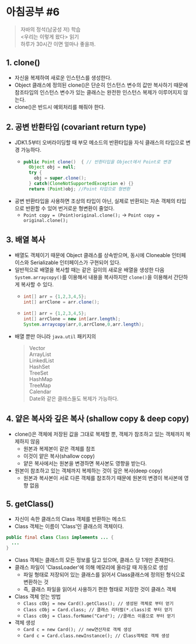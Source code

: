 # 아침공부 #6
>자바의 정석(남궁성 저) 학습  
><우리는 이렇게 왔다> 읽기  
>하루가 30시간 이면 얼마나 좋을까.

## 1. clone()
- 자신을 복제하여 새로운 인스턴스를 생성한다.
- Object 클래스에 정의된 clone()은 단순히 인스턴스 변수의 값만 복사하기 때문에  
참조타입의 인스턴스 변수가 있는 클래스는 완전한 인스턴스 복제가 이루어지지 않는다.
- clone()은 반드시 예외처리를 해줘야 한다.

## 2. 공변 반환타입 (covariant return type)
- JDK1.5부터 오버라이딩할 때 부모 메소드의 반환타입을 자식 클래스의 타입으로 변경 가능하다.
  - ~~~java
    public Point clone()  { // 반환타입을 Object에서 Point로 변경
      Object obj = null;
      try {
        obj = super.clone();
      } catch(CloneNotSupportedException e) {}
      return (Point)obj; //Point 타입으로 형변환
    ~~~
- 공변 반환타입을 사용하면 조상의 타입이 아닌, 실제로 반환되는 자손 객체의 타입으로 반환할 수 있어 번거로운 형변환이 줄었다.
  - `Point copy = (Point)original.clone();` -> `Point copy = original.clone();`

## 3. 배열 복사
- 배열도 객체이기 때문에 Object 클래스를 상속받으며, 동시에 Cloneable 인터페이스와 Serializable 인터페이스가 구현되어 있다.
- 일반적으로 배열을 복사할 때는 같은 길이의 새로운 배열을 생성한 다음 `System.arraycopy()`를 이용해서 내용을 복사하지만 `clone()`을 이용해서 간단하게 복사할 수 있다.
  - ~~~java
    int[] arr = {1,2,3,4,5};
    int[] arrClone = arr.clone();
    ~~~
  - ~~~java
    int[] arr = {1,2,3,4,5};
    int[] arrClone = new int[arr.length];
    System.arraycopy(arr,0,arrClone,0,arr.length);
    ~~~
- 배열 뿐만 아니라 `java.util` 패키지의
  >Vector  
  >ArrayList  
  >LinkedList  
  >HashSet  
  >TreeSet  
  >HashMap  
  >TreeMap  
  >Calendar  
  >Date와 같은 클래스들도 복제가 가능하다.

## 4. 얕은 복사와 깊은 복사 (shallow copy & deep copy)
- clone()은 객체에 저장된 값을 그대로 복제할 뿐, 객체가 참조하고 있는 객체까지 복제하지 않음
  - 원본과 복제본이 같은 객체를 참조
  - 이것이 얕은 복사(shallow copy)
  - 얕은 복사에서는 원본을 변경하면 복사본도 영향을 받는다.
- 원본이 참조하고 있는 객체까지 복제하는 것이 깊은 복사(deep copy)
  - 원본과 복사본이 서로 다른 객체를 참조하기 때문에 원본의 변경이 복사본에 영향 없음
  
## 5. getClass()
- 자신이 속한 클래스의 Class 객체를 반환하는 메소드
- Class 객체는 이름이 'Class'인 클래스의 객체이다.
~~~java
public final class Class implements ... {
  ...
}
~~~
- Class 객체는 클래스의 모든 정보를 담고 있으며, 클래스 당 1개만 존재한다.
- 클래스 파일이 'ClassLoader'에 의해 메모리에 올라갈 때 자동으로 생성
  - 파일 형태로 저장되어 있는 클래스를 읽어서 Class클래스에 정의된 형식으로 변환하는 것
  - 즉, 클래스 파일을 읽어서 사용하기 편한 형태로 저장한 것이 클래스 객체
- Class 객체 얻는 방법
  - `Class cObj = new Card().getClass(); // 생성된 객체로 부터 얻기`
  - `Class cObj = Card.class; // 클래스 리터럴(*.class)로 부터 얻기`
  - `Class cObj = Class.forName("Card"); //클래스 이름으로 부터 얻기`
- 객체 생성
  - `Card c = new Card(); // new연산자로 객체 생성`
  - `Card c = Card.class.newInstance(); // Class객체로 객체 생성`
